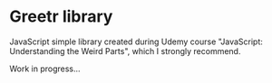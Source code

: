 # Greetr library

JavaScript simple library created during Udemy course "JavaScript: Understanding the Weird Parts", which I strongly recommend.

Work in progress...
